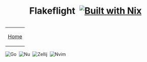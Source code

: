 <div align="center">

# Flakeflight&nbsp;&nbsp;[![Built with Nix](https://builtwithnix.org/badge.svg)](https://builtwithnix.org)</div>

<small>
<table align="right">
<td>

[Home](readme.md)</td>

</table>
</small>
<div>
<img src="https://img.shields.io/badge/Nix-222.svg?logo=nixos" alt="Go">&nbsp;
<img src="https://img.shields.io/badge/Nushell-222.svg?logo=nushell" alt="Nu">&nbsp;
<img src="https://img.shields.io/badge/Zellij-222.svg?logo=tmux&logoColor=A3BD8D" alt="Zellij">&nbsp;
<img src="https://img.shields.io/badge/NixVim-222.svg?logo=neovim&logoColor=4C6DB0" alt="Nvim">&nbsp;
</div>